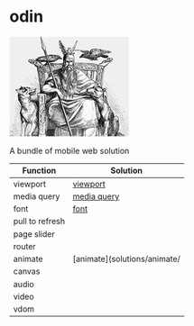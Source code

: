 # odin

![Odin](odin.jpg)

A bundle of mobile web solution

|Function|Solution|
|----|----|
|viewport|[viewport](solutions/viewport/)|
|media query|[media query](solutions/media-query/)|
|font|[font](solutions/font/)|
|pull to refresh||
|page slider||
|router||
|animate|[animate](solutions/animate/|
|canvas||
|audio||
|video||
|vdom||
